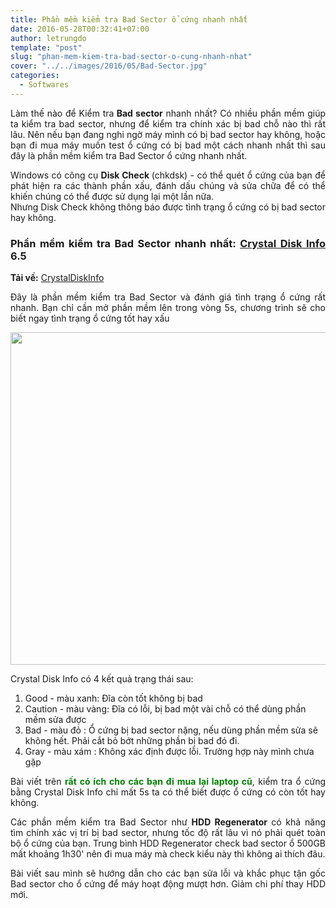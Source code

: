 ```yaml
---
title: Phần mềm kiểm tra Bad Sector ổ cứng nhanh nhất
date: 2016-05-28T00:32:41+07:00
author: letrungdo
template: "post"
slug: "phan-mem-kiem-tra-bad-sector-o-cung-nhanh-nhat"
cover: "../../images/2016/05/Bad-Sector.jpg"
categories:
  - Softwares
---
```

<p style="text-align: justify;">
  Làm thế nào để Kiểm tra<strong> Bad sector</strong> nhanh nhất? Có nhiều phần mềm giúp ta kiểm tra bad sector, nhưng để kiểm tra chính xác bị bad chỗ nào thì rất lâu. Nên nếu bạn đang nghi ngờ máy mình có bị bad sector hay không, hoặc bạn đi mua máy muốn test ổ cứng có bị bad một cách nhanh nhất thì sau đây là phần mềm kiểm tra Bad Sector ổ cứng nhanh nhất.
</p>

<p style="text-align: justify;">
  Windows có công cụ <strong>Disk Check </strong>(chkdsk) - có thể quét ổ cứng của bạn để phát hiện ra các thành phần xấu, đánh dấu chúng và sửa chữa để có thể khiến chúng có thể được sử dụng lại một lần nữa.<br /> Nhưng Disk Check không thông báo được tình trạng ổ cứng có bị bad sector hay không.
</p>

<h3 style="text-align: justify;">
  Phần mềm kiểm tra Bad Sector nhanh nhất: <strong><a href="http://crystalmark.info/software/CrystalDiskInfo/index-e.html" target="_blank" rel="noopener">Crystal Disk Info</a> 6.5</strong>
</h3>

<p style="text-align: justify;">
  <strong>Tải về:</strong> <a href="https://drive.google.com/file/d/0B1mDBJH6BWKlRUhnMk9iVzZ6Wm8/view?usp=sharing">CrystalDiskInfo</a>
</p>

<p style="text-align: justify;">
  Đây là phần mềm kiểm tra Bad Sector và đánh giá tình trạng ổ cứng rất nhanh. Bạn chỉ cần mở phần mềm lên trong vòng 5s, chương trình sẽ cho biết ngay tình trạng ổ cứng tốt hay xấu
</p>

<img class="aligncenter size-full wp-image-2012" src="/media/2016/05/Crystal-Disk-Info-6.5.png" alt="" width="674" height="532" /> 

Crystal Disk Info có 4 kết quả trạng thái sau:

  1. Good - màu xanh: Đĩa còn tốt không bị bad
  2. Caution - màu vàng: Đĩa có lỗi, bị bad một vài chỗ có thể dùng phần mềm sửa được
  3. Bad - màu đỏ : Ổ cứng bị bad sector nặng, nếu dùng phần mềm sửa sẽ không hết. Phải cắt bỏ bớt những phần bị bad đó đi.
  4. Gray - màu xám : Không xác định được lỗi. Trường hợp này mình chưa gặp

<p style="text-align: justify;">
  Bài viết trên <span style="color: #008000;"><strong>rất có ích cho các bạn đi mua lại laptop cũ</strong></span>, kiểm tra ổ cứng bằng Crystal Disk Info chỉ mất 5s ta có thể biết được ổ cứng có còn tốt hay không.
</p>

<p style="text-align: justify;">
  Các phần mềm kiểm tra Bad Sector như <strong>HDD Regenerator </strong>có khả năng tìm chính xác vị trí bị bad sector, nhưng tốc độ rất lâu vì nó phải quét toàn bộ ổ cứng của bạn. Trung bình HDD Regenerator check bad sector ổ 500GB mất khoảng 1h30' nên đi mua máy mà check kiểu này thì không ai thích đâu.
</p>

<p style="text-align: justify;">
  Bài viết sau mình sẽ hướng dẫn cho các bạn sửa lỗi và khắc phục tận gốc Bad sector cho ổ cứng để máy hoạt động mượt hơn. Giảm chi phí thay HDD mới.
</p>